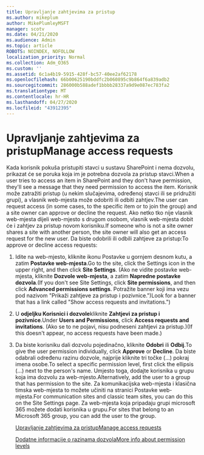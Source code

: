 ```yaml
---
title: Upravljanje zahtjevima za pristup
ms.author: mikeplum
author: MikePlumleyMSFT
manager: scotv
ms.date: 04/21/2020
ms.audience: Admin
ms.topic: article
ROBOTS: NOINDEX, NOFOLLOW
localization_priority: Normal
ms.collection: Adm_O365
ms.custom: ''
ms.assetid: 6c1a4b19-5915-428f-bc57-40ee2af62178
ms.openlocfilehash: 66b00625190bddfc2b060895c9b864f6a839adb2
ms.sourcegitcommit: 286000b588adef1bbbb28337a9d9e087ec783fa2
ms.translationtype: MT
ms.contentlocale: hr-HR
ms.lasthandoff: 04/27/2020
ms.locfileid: "43912395"
---
```

# <a name="manage-access-requests"></a><span data-ttu-id="a8531-102">Upravljanje zahtjevima za pristup</span><span class="sxs-lookup"><span data-stu-id="a8531-102">Manage access requests</span></span>

<span data-ttu-id="a8531-103">Kada korisnik pokuša pristupiti stavci u sustavu SharePoint i nema dozvolu, prikazat će se poruka koja im je potrebna dozvola za pristup stavci.</span><span class="sxs-lookup"><span data-stu-id="a8531-103">When a user tries to access an item in SharePoint and they don't have permission, they'll see a message that they need permission to access the item.</span></span> <span data-ttu-id="a8531-104">Korisnik može zatražiti pristup (u nekim slučajevima, određenoj stavci ili se pridružiti grupi), a vlasnik web-mjesta može odobriti ili odbiti zahtjev.</span><span class="sxs-lookup"><span data-stu-id="a8531-104">The user can request access (in some cases, to the specific item or to join the group) and a site owner can approve or decline the request.</span></span> <span data-ttu-id="a8531-105">Ako netko tko nije vlasnik web-mjesta dijeli web-mjesto s drugom osobom, vlasnik web-mjesta dobit će i zahtjev za pristup novom korisniku.</span><span class="sxs-lookup"><span data-stu-id="a8531-105">If someone who is not a site owner shares a site with another person, the site owner will also get an access request for the new user.</span></span> <span data-ttu-id="a8531-106">Da biste odobrili ili odbili zahtjeve za pristup:</span><span class="sxs-lookup"><span data-stu-id="a8531-106">To approve or decline access requests:</span></span>
  
1. <span data-ttu-id="a8531-107">Idite na web-mjesto, kliknite ikonu Postavke u gornjem desnom kutu, a zatim **Postavke web-mjesta**.</span><span class="sxs-lookup"><span data-stu-id="a8531-107">Go to the site, click the Settings icon in the upper right, and then click **Site Settings**.</span></span> <span data-ttu-id="a8531-108">(Ako ne vidite postavke web-mjesta, kliknite **Dozvole web-mjesta**, a zatim **Napredne postavke dozvola**.</span><span class="sxs-lookup"><span data-stu-id="a8531-108">(If you don't see Site Settings, click **Site permissions**, and then click **Advanced permissions settings**.</span></span> <span data-ttu-id="a8531-109">Potražite banner koji ima vezu pod nazivom "Prikaži zahtjeve za pristup i pozivnice.")</span><span class="sxs-lookup"><span data-stu-id="a8531-109">Look for a banner that has a link called "Show access requests and invitations.")</span></span>
    
2. <span data-ttu-id="a8531-110">U **odjeljku Korisnici i dozvole**kliknite **Zahtjevi za pristup i pozivnice**.</span><span class="sxs-lookup"><span data-stu-id="a8531-110">Under **Users and Permissions**, click **Access requests and invitations**.</span></span> <span data-ttu-id="a8531-111">(Ako se to ne pojavi, nisu podneseni zahtjevi za pristup.)</span><span class="sxs-lookup"><span data-stu-id="a8531-111">(If this doesn't appear, no access requests have been made.)</span></span>
    
3. <span data-ttu-id="a8531-112">Da biste korisniku dali dozvolu pojedinačno, kliknite **Odobri** ili **Odbij**.</span><span class="sxs-lookup"><span data-stu-id="a8531-112">To give the user permission individually, click **Approve** or **Decline**.</span></span> <span data-ttu-id="a8531-113">Da biste odabrali određenu razinu dozvole, najprije kliknite tri točke (...) pokraj imena osobe.</span><span class="sxs-lookup"><span data-stu-id="a8531-113">To select a specific permission level, first click the ellipsis (...) next to the person's name.</span></span> <span data-ttu-id="a8531-114">Umjesto toga, dodajte korisnika u grupu koja ima dozvolu za web-mjesto.</span><span class="sxs-lookup"><span data-stu-id="a8531-114">Alternatively, add the user to a group that has permission to the site.</span></span> <span data-ttu-id="a8531-115">Za komunikacijska web-mjesta i klasična timska web-mjesta to možete učiniti na stranici Postavke web-mjesta.</span><span class="sxs-lookup"><span data-stu-id="a8531-115">For communication sites and classic team sites, you can do this on the Site Settings page.</span></span> <span data-ttu-id="a8531-116">Za web-mjesta koja pripadaju grupi microsoft 365 možete dodati korisnika u grupu.</span><span class="sxs-lookup"><span data-stu-id="a8531-116">For sites that belong to an Microsoft 365 group, you can add the user to the group.</span></span>
    
    [<span data-ttu-id="a8531-117">Upravljanje zahtjevima za pristup</span><span class="sxs-lookup"><span data-stu-id="a8531-117">Manage access requests </span></span>](https://go.microsoft.com/fwlink/?linkid=2008747)
    
    [<span data-ttu-id="a8531-118">Dodatne informacije o razinama dozvola</span><span class="sxs-lookup"><span data-stu-id="a8531-118">More info about permission levels</span></span>](https://go.microsoft.com/fwlink/?linkid=867071)
    

